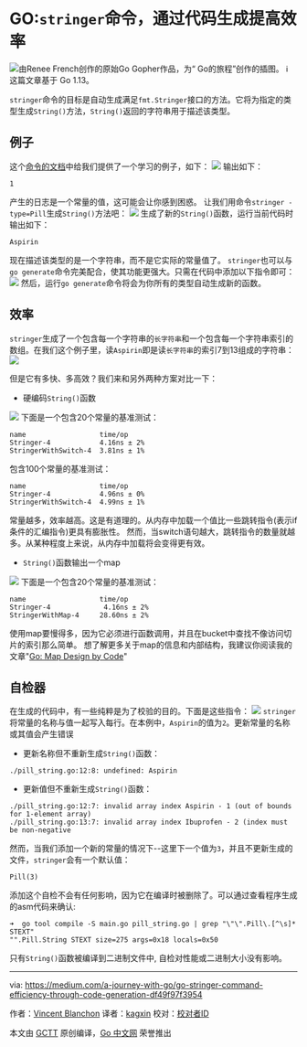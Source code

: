 # GO:`stringer`命令，通过代码生成提高效率
![由Renee French创作的原始Go Gopher作品，为“ Go的旅程”创作的插图。](https://raw.githubusercontent.com/studygolang/gctt-images2/master/20200605-Go-Stringer-Command-Efficiency-Through-Code-Generation/00.png)
ℹ️  这篇文章基于 Go 1.13。

`stringer`命令的目标是自动生成满足`fmt.Stringer`接口的方法。它将为指定的类型生成`String()`方法，`String()`返回的字符串用于描述该类型。

## 例子
这个[命令的文档](https://godoc.org/golang.org/x/tools/cmd/stringer)中给我们提供了一个学习的例子，如下：
![](https://raw.githubusercontent.com/studygolang/gctt-images2/master/20200605-Go-Stringer-Command-Efficiency-Through-Code-Generation/01.png)
输出如下：
```
1
```
产生的日志是一个常量的值，这可能会让你感到困惑。
让我们用命令`stringer -type=Pill`生成`String()`方法吧：
![](https://raw.githubusercontent.com/studygolang/gctt-images2/master/20200605-Go-Stringer-Command-Efficiency-Through-Code-Generation/02.png)
生成了新的`String()`函数，运行当前代码时输出如下：
```
Aspirin
```
现在描述该类型的是一个字符串，而不是它实际的常量值了。
`stringer`也可以与`go generate`命令完美配合，使其功能更强大。只需在代码中添加以下指令即可：
![](https://raw.githubusercontent.com/studygolang/gctt-images2/master/20200605-Go-Stringer-Command-Efficiency-Through-Code-Generation/03.png)
然后，运行`go generate`命令将会为你所有的类型自动生成新的函数。

## 效率
`stringer`生成了一个包含每一个字符串的`长字符串`和一个包含每一个字符串索引的数组。在我们这个例子里，读`Aspirin`即是读`长字符串`的索引7到13组成的字符串：
![](https://raw.githubusercontent.com/studygolang/gctt-images2/master/20200605-Go-Stringer-Command-Efficiency-Through-Code-Generation/04.png)

但是它有多快、多高效？我们来和另外两种方案对比一下：
* 硬编码`String()`函数

![](https://raw.githubusercontent.com/studygolang/gctt-images2/master/20200605-Go-Stringer-Command-Efficiency-Through-Code-Generation/05.png)
下面是一个包含20个常量的基准测试：
```
name                  time/op
Stringer-4            4.16ns ± 2%
StringerWithSwitch-4  3.81ns ± 1%
```
包含100个常量的基准测试：
```
name                  time/op
Stringer-4            4.96ns ± 0%
StringerWithSwitch-4  4.99ns ± 1%
```
常量越多，效率越高。这是有道理的。从内存中加载一个值比一些跳转指令(表示if条件的汇编指令)更具有膨胀性。
然而，当switch语句越大，跳转指令的数量就越多。从某种程度上来说，从内存中加载将会变得更有效。

* `String()`函数输出一个map

![](https://raw.githubusercontent.com/studygolang/gctt-images2/master/20200605-Go-Stringer-Command-Efficiency-Through-Code-Generation/06.png)
下面是一个包含20个常量的基准测试：
```
name                  time/op
Stringer-4             4.16ns ± 2%
StringerWithMap-4     28.60ns ± 2%
```
使用map要慢得多，因为它必须进行函数调用，并且在bucket中查找不像访问切片的索引那么简单。
想了解更多关于map的信息和内部结构，我建议你阅读我的文章"[Go: Map Design by Code](https://medium.com/a-journey-with-go/go-map-design-by-code-part-ii-50d111557c08)"

## 自检器
在生成的代码中，有一些纯粹是为了校验的目的。下面是这些指令：
![](https://raw.githubusercontent.com/studygolang/gctt-images2/master/20200605-Go-Stringer-Command-Efficiency-Through-Code-Generation/07.png)
`stringer`将常量的名称与值一起写入每行。在本例中，`Aspirin`的值为`2`。更新常量的名称或其值会产生错误
* 更新名称但不重新生成`String()`函数：
```
./pill_string.go:12:8: undefined: Aspirin
```
* 更新值但不重新生成`String()`函数：
```
./pill_string.go:12:7: invalid array index Aspirin - 1 (out of bounds for 1-element array)
./pill_string.go:13:7: invalid array index Ibuprofen - 2 (index must be non-negative
```
然而，当我们添加一个新的常量的情况下--这里下一个值为`3`，并且不更新生成的文件，`stringer`会有一个默认值：
```
Pill(3)
```
添加这个自检不会有任何影响，因为它在编译时被删除了。可以通过查看程序生成的asm代码来确认:
```
➜  go tool compile -S main.go pill_string.go | grep "\"\".Pill\.[^\s]* STEXT"
"".Pill.String STEXT size=275 args=0x18 locals=0x50
```
只有`String()`函数被编译到二进制文件中, 自检对性能或二进制大小没有影响。

---
via: https://medium.com/a-journey-with-go/go-stringer-command-efficiency-through-code-generation-df49f97f3954

作者：[Vincent Blanchon](https://medium.com/@blanchon.vincent)
译者：[kagxin](https://github.com/kagxin)
校对：[校对者ID](https://github.com/校对者ID)

本文由 [GCTT](https://github.com/studygolang/GCTT) 原创编译，[Go 中文网](https://studygolang.com/) 荣誉推出